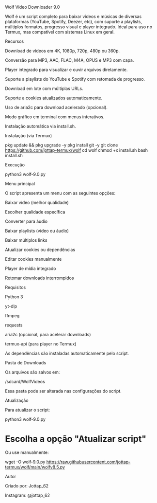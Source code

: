Wolf Video Downloader 9.0

Wolf é um script completo para baixar vídeos e músicas de diversas plataformas (YouTube, Spotify, Deezer, etc), com suporte a playlists, múltiplos formatos, progresso visual e player integrado. Ideal para uso no Termux, mas compatível com sistemas Linux em geral.

Recursos

Download de vídeos em 4K, 1080p, 720p, 480p ou 360p.

Conversão para MP3, AAC, FLAC, M4A, OPUS e MP3 com capa.

Player integrado para visualizar e ouvir arquivos diretamente.

Suporte a playlists do YouTube e Spotify com retomada de progresso.

Download em lote com múltiplas URLs.

Suporte a cookies atualizados automaticamente.

Uso de aria2c para download acelerado (opcional).

Modo gráfico em terminal com menus interativos.

Instalação automática via install.sh.


Instalação (via Termux)

pkg update && pkg upgrade -y
pkg install git -y
git clone https://github.com/jottap-termux/wolf
cd wolf
chmod +x install.sh
bash install.sh

Execução

python3 wolf-9.0.py

Menu principal

O script apresenta um menu com as seguintes opções:

Baixar vídeo (melhor qualidade)

Escolher qualidade específica

Converter para áudio

Baixar playlists (vídeo ou áudio)

Baixar múltiplos links

Atualizar cookies ou dependências

Editar cookies manualmente

Player de mídia integrado

Retomar downloads interrompidos


Requisitos

Python 3

yt-dlp

ffmpeg

requests

aria2c (opcional, para acelerar downloads)

termux-api (para player no Termux)


As dependências são instaladas automaticamente pelo script.

Pasta de Downloads

Os arquivos são salvos em:

/sdcard/WolfVideos

Essa pasta pode ser alterada nas configurações do script.

Atualização

Para atualizar o script:

python3 wolf-9.0.py
# Escolha a opção "Atualizar script"

Ou use manualmente:

wget -O wolf-9.0.py https://raw.githubusercontent.com/jottap-termux/wolf/main/wolfv8.5.py

Autor

Criado por: Jottap_62

Instagram: @jottap_62
